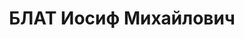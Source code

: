 ---
title: БЛАТ Иосиф Михайлович
description: '(1894, Полтава – 15.11.1937). Родился в семье мелкого торговца (ремесленника).
  Еврей. Член РСДРП объединенных интернационалистов 05.1917–12.1917. В КП с 06.1919.

  Образование: гор. высшее начальное училище, г.Могилев-Подольск, 10| технические
  курсы, Екатеринослав 16| Политехнический институт, Екатеринослав 12.17–12.18.

  Репетитор 16| техник-механик 16–01.17| вольноопределяющийся 8 армии 01.17–10.17|
  секретарь, зам. пред. Могилев-Подольского Совета 10.17–12.17| зав. прод. отд. жилищного
  отд. Екатеринославского Совета 02.19–06.19.

  В РККА 07.1919–01.1920: дежурный политком телеграфа штаба 14 армии 07.19–08.19|
  следователь, член Коллегии сессии Реввоентрибунала 14 армии 08.19–01.20| откомандирован
  ПО 14 армии в ОО.

  С 01.1920 в органах ВЧК–ОГПУ–НКВД: ст. следователь, нач. следчасти ОО 14 армии 15.02.20–06.20|
  уполн. комиссии 14 армии по личному составу 02.06.20–26.06.20| врид. нач. Особого
  погран. отд-я №1 охраны Румынской границы при ОО 14 армии, Тирасполь 26.06.20–01.08.20|
  нач. Особого погран. отд-я №1 охраны Румынской границы 01.08.20–21.03.21| нач. ОАЧ
  ОО Киевского ВО 21.03.21–11.06.21| пред. Центр. Тройки по реэвакуированию пленных
  на Правобережной Украине от РВС ХВО и ОО КВО 06.04.21–21| врид. зам. нач. ОО Киевского
  ВО 11.06.21–16.07.21| пред. Особой комиссии по инспектированию и образованию погран.
  ОО на Польской и Румынской границах 16.07.21–11.21| пред. выездной сессии №7 Реввоентрибунала
  Киевского ВО для расследования и суда в погранполосе 21.07.21–21| зам. нач. ОО Киевского
  ВО 19.11.21–27.05.22| нач. СОЧ ОО Киевского ВО 29.12.21–27.05.22| член Коллегии
  ГПУ УССР 08.22–30| нач. АОЧ–АОУ ГПУ Украинской ССР 25.08.22–23| нач. ЭКУ ГПУ УССР
  18.02.24–08.30| нач. ЮЖОКТО ОГПУ, Харьков 29.05.25–25.07.28| нач. Харьковского окр.
  отд. ГПУ 25.07.28–01.10.30| нач. Донецкого (2-го Сталинского) опер. сектора ГПУ
  13.12.30–10.10.31| полпред ОГПУ по Западной обл. 10.31–10.07.34| нач. УНКВД Западной
  обл. 15.07.34–10.09.36| нач. УНКВД Челябинской обл. 10.09.36–29.07.37.

  Арестован 13.07.37| осужден ВК Верховного Суда СССР 15.11.37 к ВМН| расстрелян 15.11.37.

  Не реабилитирован.

  Звания: ст. майор ГБ 29.11.35.

  Награды: орден Красного Знамени 03.04.30| знак «Почетный работник ВЧК–ГПУ (V)» №135
  13.11.24| знак «Почетный работник ВЧК–ГПУ (XV)» 20.12.32.'
---